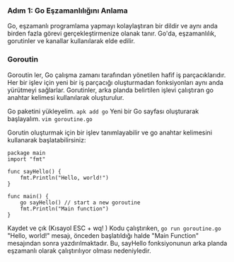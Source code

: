 ### Adım 1: Go Eşzamanlılığını Anlama
Go, eşzamanlı programlama yapmayı kolaylaştıran bir dildir ve aynı anda birden fazla görevi gerçekleştirmenize olanak tanır. Go'da, eşzamanlılık, gorutinler ve kanallar kullanılarak elde edilir.

### Goroutin
Goroutin ler, Go çalışma zamanı tarafından yönetilen hafif iş parçacıklarıdır. Her bir işlev için yeni bir iş parçacığı oluşturmadan fonksiyonları aynı anda yürütmeyi sağlarlar. Gorutinler, arka planda belirtilen işlevi çalıştıran go anahtar kelimesi kullanılarak oluşturulur.

Go paketini yükleyelim.
```apk add go```
Yeni bir Go sayfası oluşturarak başlayalım.
```vim goroutine.go```

Gorutin oluşturmak için bir işlev tanımlayabilir ve go anahtar kelimesini kullanarak başlatabilirsiniz:

```
package main
import "fmt"

func sayHello() {
    fmt.Println("Hello, world!")
}

func main() {
    go sayHello() // start a new goroutine
    fmt.Println("Main function")
}
```
Kaydet ve çık (Kısayol ESC + wq! )
Kodu çalıştırıken,
```go run goroutine.go``` "Hello, world!" mesajı, önceden başlatıldığı halde "Main Function" mesajından sonra yazdırılmaktadır. Bu, sayHello fonksiyonunun arka planda eşzamanlı olarak çalıştırılıyor olması nedeniyledir.